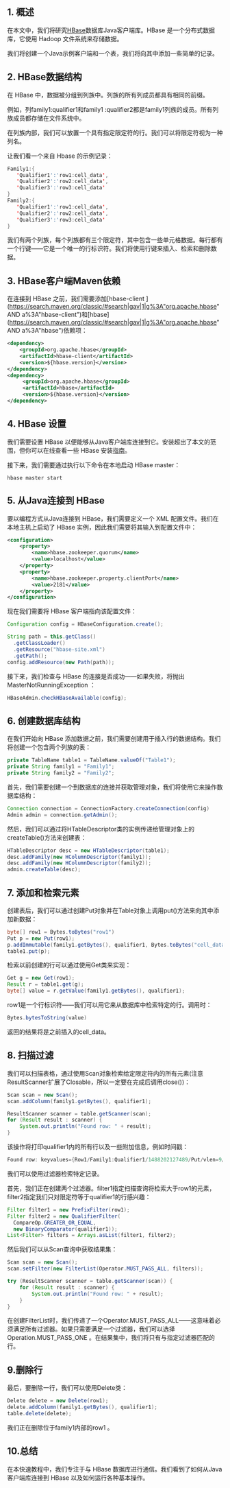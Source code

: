 ## 1. 概述

在本文中，我们将研究[HBase](https://hbase.apache.org/)数据库Java客户端库。HBase 是一个分布式数据库，它使用 Hadoop 文件系统来存储数据。

我们将创建一个Java示例客户端和一个表，我们将向其中添加一些简单的记录。

## 2. HBase数据结构

在 HBase 中，数据被分组到列族中。列族的所有列成员都具有相同的前缀。

例如，列family1:qualifier1和family1 :qualifier2都是family1列族的成员。所有列族成员都存储在文件系统中。

在列族内部，我们可以放置一个具有指定限定符的行。我们可以将限定符视为一种列名。

让我们看一个来自 Hbase 的示例记录：

```java
Family1:{  
   'Qualifier1':'row1:cell_data',
   'Qualifier2':'row2:cell_data',
   'Qualifier3':'row3:cell_data'
}
Family2:{  
   'Qualifier1':'row1:cell_data',
   'Qualifier2':'row2:cell_data',
   'Qualifier3':'row3:cell_data'
}
```

我们有两个列族，每个列族都有三个限定符，其中包含一些单元格数据。每行都有一个行键——它是一个唯一的行标识符。我们将使用行键来插入、检索和删除数据。

## 3. HBase客户端Maven依赖

在连接到 HBase 之前，我们需要添加[hbase-client ](https://search.maven.org/classic/#search|gav|1|g%3A"org.apache.hbase" AND a%3A"hbase-client")和[hbase](https://search.maven.org/classic/#search|gav|1|g%3A"org.apache.hbase" AND a%3A"hbase")依赖项：

```xml
<dependency>
    <groupId>org.apache.hbase</groupId>
    <artifactId>hbase-client</artifactId>
    <version>${hbase.version}</version>
</dependency>
<dependency>
     <groupId>org.apache.hbase</groupId>
     <artifactId>hbase</artifactId>
     <version>${hbase.version}</version>
</dependency>
```

## 4. HBase 设置

我们需要设置 HBase 以便能够从Java客户端库连接到它。安装超出了本文的范围，但你可以在线查看一些 HBase 安装[指南](https://www.tutorialspoint.com/hbase/hbase_installation.htm)。

接下来，我们需要通过执行以下命令在本地启动 HBase master：

```shell
hbase master start
```

## 5. 从Java连接到 HBase

要以编程方式从Java连接到 HBase，我们需要定义一个 XML 配置文件。我们在本地主机上启动了 HBase 实例，因此我们需要将其输入到配置文件中：

```xml
<configuration>
    <property>
        <name>hbase.zookeeper.quorum</name>
        <value>localhost</value>
    </property>
    <property>
        <name>hbase.zookeeper.property.clientPort</name>
        <value>2181</value>
    </property>
</configuration>

```

现在我们需要将 HBase 客户端指向该配置文件：

```java
Configuration config = HBaseConfiguration.create();

String path = this.getClass()
  .getClassLoader()
  .getResource("hbase-site.xml")
  .getPath();
config.addResource(new Path(path));

```

接下来，我们检查与 HBase 的连接是否成功——如果失败，将抛出MasterNotRunningException ：

```java
HBaseAdmin.checkHBaseAvailable(config);
```

## 6. 创建数据库结构

在我们开始向 HBase 添加数据之前，我们需要创建用于插入行的数据结构。我们将创建一个包含两个列族的表：

```java
private TableName table1 = TableName.valueOf("Table1");
private String family1 = "Family1";
private String family2 = "Family2";
```

首先，我们需要创建一个到数据库的连接并获取管理对象，我们将使用它来操作数据库结构：

```java
Connection connection = ConnectionFactory.createConnection(config)
Admin admin = connection.getAdmin();
```

然后，我们可以通过将HTableDescriptor类的实例传递给管理对象上的createTable()方法来创建表：

```java
HTableDescriptor desc = new HTableDescriptor(table1);
desc.addFamily(new HColumnDescriptor(family1));
desc.addFamily(new HColumnDescriptor(family2));
admin.createTable(desc);
```

## 7. 添加和检索元素

创建表后，我们可以通过创建Put对象并在Table对象上调用put()方法来向其中添加新数据：

```java
byte[] row1 = Bytes.toBytes("row1")
Put p = new Put(row1);
p.addImmutable(family1.getBytes(), qualifier1, Bytes.toBytes("cell_data"));
table1.put(p);
```

检索以前创建的行可以通过使用Get类来实现：

```java
Get g = new Get(row1);
Result r = table1.get(g);
byte[] value = r.getValue(family1.getBytes(), qualifier1);
```

row1是一个行标识符——我们可以用它来从数据库中检索特定的行。调用时：

```java
Bytes.bytesToString(value)
```

返回的结果将是之前插入的cell_data。

## 8. 扫描过滤

我们可以扫描表格，通过使用Scan对象检索给定限定符内的所有元素(注意ResultScanner扩展了Closable，所以一定要在完成后调用close())：

```java
Scan scan = new Scan();
scan.addColumn(family1.getBytes(), qualifier1);

ResultScanner scanner = table.getScanner(scan);
for (Result result : scanner) {
    System.out.println("Found row: " + result);
}

```

该操作将打印qualifier1内的所有行以及一些附加信息，例如时间戳：

```java
Found row: keyvalues={Row1/Family1:Qualifier1/1488202127489/Put/vlen=9/seqid=0}
```

我们可以使用过滤器检索特定记录。

首先，我们正在创建两个过滤器。filter1指定扫描查询将检索大于row1的元素，filter2指定我们只对限定符等于qualifier1的行感兴趣：

```java
Filter filter1 = new PrefixFilter(row1);
Filter filter2 = new QualifierFilter(
  CompareOp.GREATER_OR_EQUAL, 
  new BinaryComparator(qualifier1));
List<Filter> filters = Arrays.asList(filter1, filter2);
```

然后我们可以从Scan查询中获取结果集：

```java
Scan scan = new Scan();
scan.setFilter(new FilterList(Operator.MUST_PASS_ALL, filters));

try (ResultScanner scanner = table.getScanner(scan)) {
    for (Result result : scanner) {
        System.out.println("Found row: " + result);
    }
}
```

在创建FilterList时，我们传递了一个Operator.MUST_PASS_ALL——这意味着必须满足所有过滤器。如果只需要满足一个过滤器，我们可以选择Operation.MUST_PASS_ONE 。在结果集中，我们将只有与指定过滤器匹配的行。

## 9.删除行

最后，要删除一行，我们可以使用Delete类：

```java
Delete delete = new Delete(row1);
delete.addColumn(family1.getBytes(), qualifier1);
table.delete(delete);
```

我们正在删除位于family1内部的row1 。

## 10.总结

在本快速教程中，我们专注于与 HBase 数据库进行通信。我们看到了如何从Java客户端库连接到 HBase 以及如何运行各种基本操作。